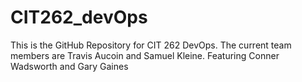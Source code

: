 # CIT262_devOps

This is the GitHub Repository for CIT 262 DevOps. The current team members are Travis Aucoin and Samuel Kleine.
Featuring Conner Wadsworth and Gary Gaines
